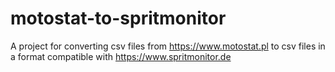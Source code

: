 # motostat-to-spritmonitor

A project for converting csv files from https://www.motostat.pl to csv files in a format compatible with https://www.spritmonitor.de

